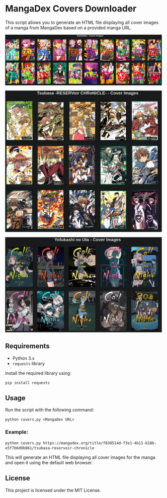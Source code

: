 # MangaDex Covers Downloader

This script allows you to generate an HTML file displaying all cover images of a manga from MangaDex based on a provided manga URL.

![](.img/dandadan.png)

![](.img/tsubasa.png)

![](.img/callofthenight.png)

## Requirements
- Python 3.x
- `requests` library

Install the required library using:
```
pip install requests
```

## Usage
Run the script with the following command:
```
python covers.py <MangaDex URL>
```

### Example:
```
python covers.py https://mangadex.org/title/f830514d-f3e1-4b11-b18b-e5f7b6d9b861/tsubasa-reservoir-chronicle
```

This will generate an HTML file displaying all cover images for the manga and open it using the default web browser.

## License
This project is licensed under the MIT License.
